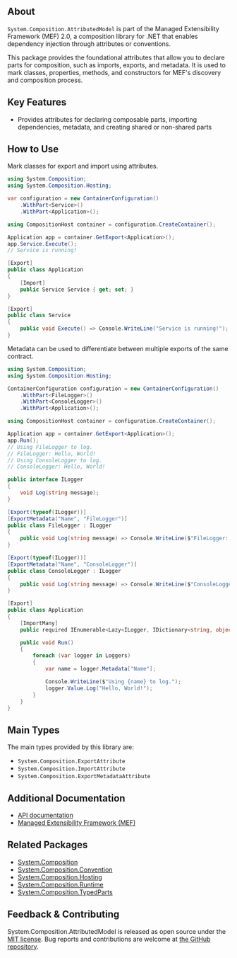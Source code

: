 ## About

<!-- A description of the package and where one can find more documentation -->

`System.Composition.AttributedModel` is part of the Managed Extensibility Framework (MEF) 2.0, a composition library for .NET that enables dependency injection through attributes or conventions.

This package provides the foundational attributes that allow you to declare parts for composition, such as imports, exports, and metadata.
It is used to mark classes, properties, methods, and constructors for MEF's discovery and composition process.

## Key Features

<!-- The key features of this package -->

* Provides attributes for declaring composable parts, importing dependencies, metadata, and creating shared or non-shared parts

## How to Use

<!-- A compelling example on how to use this package with code, as well as any specific guidelines for when to use the package -->

Mark classes for export and import using attributes.

```csharp
using System.Composition;
using System.Composition.Hosting;

var configuration = new ContainerConfiguration()
    .WithPart<Service>()
    .WithPart<Application>();

using CompositionHost container = configuration.CreateContainer();

Application app = container.GetExport<Application>();
app.Service.Execute();
// Service is running!

[Export]
public class Application
{
    [Import]
    public Service Service { get; set; }
}

[Export]
public class Service
{
    public void Execute() => Console.WriteLine("Service is running!");
}
```

Metadata can be used to differentiate between multiple exports of the same contract.

```csharp
using System.Composition;
using System.Composition.Hosting;

ContainerConfiguration configuration = new ContainerConfiguration()
    .WithPart<FileLogger>()
    .WithPart<ConsoleLogger>()
    .WithPart<Application>();

using CompositionHost container = configuration.CreateContainer();

Application app = container.GetExport<Application>();
app.Run();
// Using FileLogger to log.
// FileLogger: Hello, World!
// Using ConsoleLogger to log.
// ConsoleLogger: Hello, World!

public interface ILogger
{
    void Log(string message);
}

[Export(typeof(ILogger))]
[ExportMetadata("Name", "FileLogger")]
public class FileLogger : ILogger
{
    public void Log(string message) => Console.WriteLine($"FileLogger: {message}");
}

[Export(typeof(ILogger))]
[ExportMetadata("Name", "ConsoleLogger")]
public class ConsoleLogger : ILogger
{
    public void Log(string message) => Console.WriteLine($"ConsoleLogger: {message}");
}

[Export]
public class Application
{
    [ImportMany]
    public required IEnumerable<Lazy<ILogger, IDictionary<string, object>>> Loggers { get; set; }

    public void Run()
    {
        foreach (var logger in Loggers)
        {
            var name = logger.Metadata["Name"];

            Console.WriteLine($"Using {name} to log.");
            logger.Value.Log("Hello, World!");
        }
    }
}
```

## Main Types

<!-- The main types provided in this library -->

The main types provided by this library are:

* `System.Composition.ExportAttribute`
* `System.Composition.ImportAttribute`
* `System.Composition.ExportMetadataAttribute`

## Additional Documentation

<!-- Links to further documentation. Remove conceptual documentation if not available for the library. -->

* [API documentation](https://learn.microsoft.com/dotnet/api/system.composition)
* [Managed Extensibility Framework (MEF)](https://learn.microsoft.com/dotnet/framework/mef/)

## Related Packages

<!-- The related packages associated with this package -->

* [System.Composition](https://www.nuget.org/packages/System.Composition)
* [System.Composition.Convention](https://www.nuget.org/packages/System.Composition.Convention)
* [System.Composition.Hosting](https://www.nuget.org/packages/System.Composition.Hosting)
* [System.Composition.Runtime](https://www.nuget.org/packages/System.Composition.Runtime)
* [System.Composition.TypedParts](https://www.nuget.org/packages/System.Composition.TypedParts)

## Feedback & Contributing

<!-- How to provide feedback on this package and contribute to it -->

System.Composition.AttributedModel is released as open source under the [MIT license](https://licenses.nuget.org/MIT).
Bug reports and contributions are welcome at [the GitHub repository](https://github.com/dotnet/runtime).
